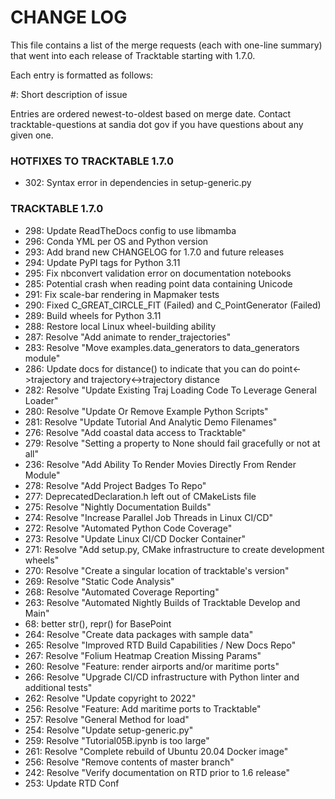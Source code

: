 # CHANGE LOG

This file contains a list of the merge requests (each with one-line summary)
that went into each release of Tracktable starting with 1.7.0.

Each entry is formatted as follows:

#<MERGE REQUEST NUMBER>: Short description of issue

Entries are ordered newest-to-oldest based on merge date.  Contact
tracktable-questions at sandia dot gov if you have questions about 
any given one.


### HOTFIXES TO TRACKTABLE 1.7.0

- 302: Syntax error in dependencies in setup-generic.py

### TRACKTABLE 1.7.0

- 298: Update ReadTheDocs config to use libmamba
- 296: Conda YML per OS and Python version
- 293: Add brand new CHANGELOG for 1.7.0 and future releases
- 294: Update PyPI tags for Python 3.11
- 295: Fix nbconvert validation error on documentation notebooks
- 285: Potential crash when reading point data containing Unicode
- 291: Fix scale-bar rendering in Mapmaker tests
- 290: Fixed C_GREAT_CIRCLE_FIT (Failed) and C_PointGenerator (Failed)
- 289: Build wheels for Python 3.11
- 288: Restore local Linux wheel-building ability
- 287: Resolve "Add animate to render_trajectories"
- 283: Resolve "Move examples.data_generators to data_generators module"
- 286: Update docs for distance() to indicate that you can do point<->trajectory and trajectory<->trajectory distance
- 282: Resolve "Update Existing Traj Loading Code To Leverage General Loader"
- 280: Resolve "Update Or Remove Example Python Scripts"
- 281: Resolve "Update Tutorial And Analytic Demo Filenames"
- 276: Resolve "Add coastal data access to Tracktable"
- 279: Resolve "Setting a property to None should fail gracefully or not at all"
- 236: Resolve "Add Ability To Render Movies Directly From Render Module"
- 278: Resolve "Add Project Badges To Repo"
- 277: DeprecatedDeclaration.h left out of CMakeLists file
- 275: Resolve "Nightly Documentation Builds"
- 274: Resolve "Increase Parallel Job Threads in Linux CI/CD"
- 272: Resolve "Automated Python Code Coverage"
- 273: Resolve "Update Linux CI/CD Docker Container"
- 271: Resolve "Add setup.py, CMake infrastructure to create development wheels"
- 270: Resolve "Create a singular location of tracktable's version"
- 269: Resolve "Static Code Analysis"
- 268: Resolve "Automated Coverage Reporting"
- 263: Resolve "Automated Nightly Builds of Tracktable Develop and Main"
- 68: better str(), repr() for BasePoint
- 264: Resolve "Create data packages with sample data"
- 265: Resolve "Improved RTD Build Capabilities / New Docs Repo"
- 267: Resolve "Folium Heatmap Creation Missing Params"
- 260: Resolve "Feature: render airports and/or maritime ports"
- 266: Resolve "Upgrade CI/CD infrastructure with Python linter and additional tests"
- 262: Resolve "Update copyright to 2022"
- 256: Resolve "Feature: Add maritime ports to Tracktable"
- 257: Resolve "General Method for load"
- 254: Resolve "Update setup-generic.py"
- 259: Resolve "Tutorial05B.ipynb is too large"
- 261: Resolve "Complete rebuild of Ubuntu 20.04 Docker image"
- 256: Resolve "Remove contents of master branch"
- 242: Resolve "Verify documentation on RTD prior to 1.6 release"
- 253: Update RTD Conf


